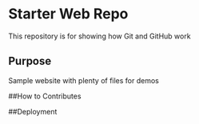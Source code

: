 # Starter Web Repo

This repository is for showing how Git and GitHub work

## Purpose

Sample website with plenty of files for demos

##How to Contributes

##Deployment
